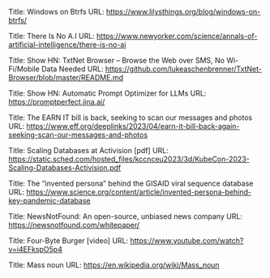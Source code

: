 Title: Windows on Btrfs
URL: https://www.lilysthings.org/blog/windows-on-btrfs/

Title: There Is No A.I
URL: https://www.newyorker.com/science/annals-of-artificial-intelligence/there-is-no-ai

Title: Show HN: TxtNet Browser – Browse the Web over SMS, No Wi-Fi/Mobile Data Needed
URL: https://github.com/lukeaschenbrenner/TxtNet-Browser/blob/master/README.md

Title: Show HN: Automatic Prompt Optimizer for LLMs
URL: https://promptperfect.jina.ai/

Title: The EARN IT bill is back, seeking to scan our messages and photos
URL: https://www.eff.org/deeplinks/2023/04/earn-it-bill-back-again-seeking-scan-our-messages-and-photos

Title: Scaling Databases at Activision [pdf]
URL: https://static.sched.com/hosted_files/kccnceu2023/3d/KubeCon-2023-Scaling-Databases-Activision.pdf

Title: The “invented persona” behind the GISAID viral sequence database
URL: https://www.science.org/content/article/invented-persona-behind-key-pandemic-database

Title: NewsNotFound: An open-source, unbiased news company
URL: https://newsnotfound.com/whitepaper/

Title: Four-Byte Burger [video]
URL: https://www.youtube.com/watch?v=i4EFkspO5p4

Title: Mass noun
URL: https://en.wikipedia.org/wiki/Mass_noun

